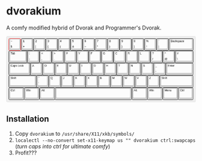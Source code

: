 # dvorakium
A comfy modified hybrid of Dvorak and Programmer's Dvorak.

![dvorakium](dvorakium.png)

## Installation
1. Copy `dvorakium` to `/usr/share/X11/xkb/symbols/`
2. `localectl --no-convert set-x11-keymap us "" dvorakium ctrl:swapcaps` (*turn caps into ctrl for ultimate comfy*)
3. Profit???
